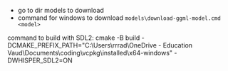 
* go to dir models to download
* command for windows to download `models\download-ggml-model.cmd <model>`

command to build with SDL2: 
cmake -B build -DCMAKE_PREFIX_PATH="C:\Users\rrrad\OneDrive - Education Vaud\Documents\coding\vcpkg\installed\x64-windows" -DWHISPER_SDL2=ON